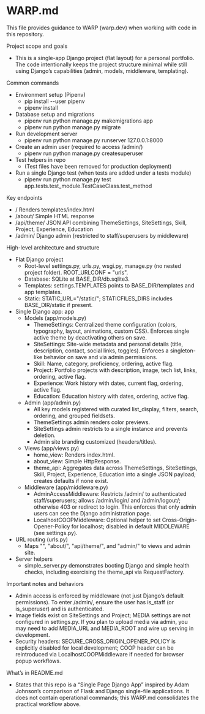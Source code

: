# WARP.md

This file provides guidance to WARP (warp.dev) when working with code in this repository.

Project scope and goals
- This is a single-app Django project (flat layout) for a personal portfolio. The code intentionally keeps the project structure minimal while still using Django’s capabilities (admin, models, middleware, templating).

Common commands
- Environment setup (Pipenv)
  - pip install --user pipenv
  - pipenv install
- Database setup and migrations
  - pipenv run python manage.py makemigrations app
  - pipenv run python manage.py migrate
- Run development server
  - pipenv run python manage.py runserver 127.0.0.1:8000
- Create an admin user (required to access /admin/)
  - pipenv run python manage.py createsuperuser
- Test helpers in repo
  - (Test files have been removed for production deployment)
- Run a single Django test (when tests are added under a tests module)
  - pipenv run python manage.py test app.tests.test_module.TestCaseClass.test_method

Key endpoints
- /            Renders templates/index.html
- /about/      Simple HTML response
- /api/theme/  JSON API combining ThemeSettings, SiteSettings, Skill, Project, Experience, Education
- /admin/      Django admin (restricted to staff/superusers by middleware)

High-level architecture and structure
- Flat Django project
  - Root-level settings.py, urls.py, wsgi.py, manage.py (no nested project folder). ROOT_URLCONF = "urls".
  - Database: SQLite at BASE_DIR/db.sqlite3.
  - Templates: settings.TEMPLATES points to BASE_DIR/templates and app templates.
  - Static: STATIC_URL="/static/"; STATICFILES_DIRS includes BASE_DIR/static if present.
- Single Django app: app
  - Models (app/models.py)
    - ThemeSettings: Centralized theme configuration (colors, typography, layout, animations, custom CSS). Enforces single active theme by deactivating others on save.
    - SiteSettings: Site-wide metadata and personal details (title, description, contact, social links, toggles). Enforces a singleton-like behavior on save and via admin permissions.
    - Skill: Name, category, proficiency, ordering, active flag.
    - Project: Portfolio projects with description, image, tech list, links, ordering, active flag.
    - Experience: Work history with dates, current flag, ordering, active flag.
    - Education: Education history with dates, ordering, active flag.
  - Admin (app/admin.py)
    - All key models registered with curated list_display, filters, search, ordering, and grouped fieldsets.
    - ThemeSettings admin renders color previews.
    - SiteSettings admin restricts to a single instance and prevents deletion.
    - Admin site branding customized (headers/titles).
  - Views (app/views.py)
    - home_view: Renders index.html.
    - about_view: Simple HttpResponse.
    - theme_api: Aggregates data across ThemeSettings, SiteSettings, Skill, Project, Experience, Education into a single JSON payload; creates defaults if none exist.
  - Middleware (app/middleware.py)
    - AdminAccessMiddleware: Restricts /admin/ to authenticated staff/superusers; allows /admin/login/ and /admin/logout/; otherwise 403 or redirect to login. This enforces that only admin users can see the Django administration page.
    - LocalhostCOOPMiddleware: Optional helper to set Cross-Origin-Opener-Policy for localhost; disabled in default MIDDLEWARE (see settings.py).
- URL routing (urls.py)
  - Maps "", "about/", "api/theme/", and "admin/" to views and admin site.
- Server helpers
  - simple_server.py demonstrates booting Django and simple health checks, including exercising the theme_api via RequestFactory.

Important notes and behaviors
- Admin access is enforced by middleware (not just Django’s default permissions). To enter /admin/, ensure the user has is_staff (or is_superuser) and is authenticated.
- Image fields exist on SiteSettings and Project; MEDIA settings are not configured in settings.py. If you plan to upload media via admin, you may need to add MEDIA_URL and MEDIA_ROOT and wire up serving in development.
- Security headers: SECURE_CROSS_ORIGIN_OPENER_POLICY is explicitly disabled for local development; COOP header can be reintroduced via LocalhostCOOPMiddleware if needed for browser popup workflows.

What’s in README.md
- States that this repo is a “Single Page Django App” inspired by Adam Johnson’s comparison of Flask and Django single-file applications. It does not contain operational commands; this WARP.md consolidates the practical workflow above.
